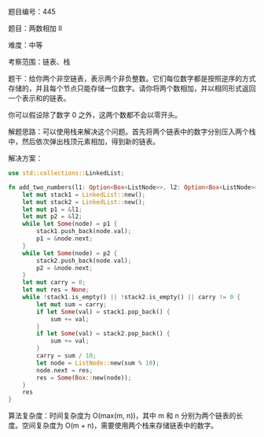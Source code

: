 题目编号：445

题目：两数相加 II

难度：中等

考察范围：链表、栈

题干：给你两个非空链表，表示两个非负整数。它们每位数字都是按照逆序的方式存储的，并且每个节点只能存储一位数字。请你将两个数相加，并以相同形式返回一个表示和的链表。

你可以假设除了数字 0 之外，这两个数都不会以零开头。

解题思路：可以使用栈来解决这个问题。首先将两个链表中的数字分别压入两个栈中，然后依次弹出栈顶元素相加，得到新的链表。

解决方案：

```rust
use std::collections::LinkedList;

fn add_two_numbers(l1: Option<Box<ListNode>>, l2: Option<Box<ListNode>>) -> Option<Box<ListNode>> {
    let mut stack1 = LinkedList::new();
    let mut stack2 = LinkedList::new();
    let mut p1 = &l1;
    let mut p2 = &l2;
    while let Some(node) = p1 {
        stack1.push_back(node.val);
        p1 = &node.next;
    }
    while let Some(node) = p2 {
        stack2.push_back(node.val);
        p2 = &node.next;
    }
    let mut carry = 0;
    let mut res = None;
    while !stack1.is_empty() || !stack2.is_empty() || carry != 0 {
        let mut sum = carry;
        if let Some(val) = stack1.pop_back() {
            sum += val;
        }
        if let Some(val) = stack2.pop_back() {
            sum += val;
        }
        carry = sum / 10;
        let node = ListNode::new(sum % 10);
        node.next = res;
        res = Some(Box::new(node));
    }
    res
}
```

算法复杂度：时间复杂度为 O(max(m, n))，其中 m 和 n 分别为两个链表的长度。空间复杂度为 O(m + n)，需要使用两个栈来存储链表中的数字。